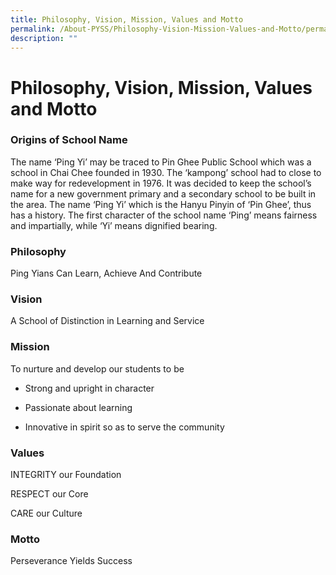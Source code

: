 ```yaml
---
title: Philosophy, Vision, Mission, Values and Motto
permalink: /About-PYSS/Philosophy-Vision-Mission-Values-and-Motto/permalink
description: ""
---
```


Philosophy, Vision, Mission, Values and Motto
=============================================

### Origins of School Name

The name ‘Ping Yi’ may be traced to Pin Ghee Public School which was a school in Chai Chee founded in 1930. The ‘kampong’ school had to close to make way for redevelopment in 1976. It was decided to keep the school’s name for a new government primary and a secondary school to be built in the area. The name ‘Ping Yi’ which is the Hanyu Pinyin of ‘Pin Ghee’, thus has a history. The first character of the school name ‘Ping’ means fairness and impartially, while ‘Yi’ means dignified bearing.

  

### Philosophy


Ping Yians Can Learn, Achieve And Contribute

  

### Vision


A School of Distinction in Learning and Service

  

### Mission


To nurture and develop our students to be

* Strong and upright in character

* Passionate about learning

* Innovative in spirit so as to serve the community

  

### Values


INTEGRITY our Foundation

RESPECT our Core

CARE our Culture

  

### Motto


Perseverance Yields Success